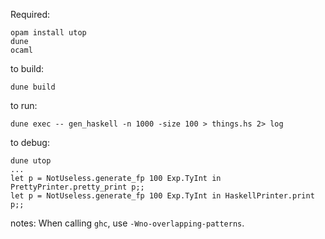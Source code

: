 

Required:
```
opam install utop
dune
ocaml
```


to build:
```
dune build
```


to run:
```
dune exec -- gen_haskell -n 1000 -size 100 > things.hs 2> log
```


to debug:
```
dune utop
...
let p = NotUseless.generate_fp 100 Exp.TyInt in PrettyPrinter.pretty_print p;;
let p = NotUseless.generate_fp 100 Exp.TyInt in HaskellPrinter.print p;;
```


notes:
When calling `ghc`, use `-Wno-overlapping-patterns`.
